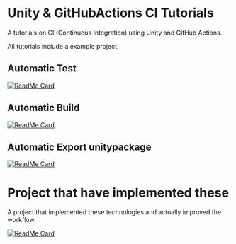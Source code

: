 # Unity & GitHubActions CI Tutorials

A tutorials on CI (Continuous Integration) using Unity and GitHub Actions.

All tutorials include a example project.

## Automatic Test

[![ReadMe Card](https://github-readme-stats.vercel.app/api/pin/?username=mackysoft&repo=Unity-GitHubActions-AutomaticTest-Example)](https://github.com/mackysoft/Unity-GitHubActions-AutomaticTest-Example)

## Automatic Build

[![ReadMe Card](https://github-readme-stats.vercel.app/api/pin/?username=mackysoft&repo=Unity-GitHubActions-Build-Example)](https://github.com/mackysoft/Unity-GitHubActions-Build-Example)

## Automatic Export unitypackage

[![ReadMe Card](https://github-readme-stats.vercel.app/api/pin/?username=mackysoft&repo=Unity-GitHubActions-ExportPackage-Example)](https://github.com/mackysoft/Unity-GitHubActions-ExportPackage-Example)

# Project that have implemented these

A project that implemented these technologies and actually improved the workflow.

[![ReadMe Card](https://github-readme-stats.vercel.app/api/pin/?username=mackysoft&repo=Vision)](https://github.com/mackysoft/Vision)
